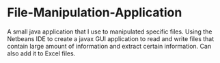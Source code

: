 # File-Manipulation-Application
 A small java application that I use to manipulated specific files.
 Using the Netbeans IDE to create a javax GUI application to read and write files
 that contain large amount of information and extract certain information. Can also add it to
 Excel files.
